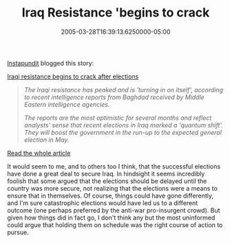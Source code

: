 ﻿---
title: Iraq Resistance 'begins to crack
date: "2005-03-28T16:39:13.6250000-05:00"
description: The Iraqi resistance has peaked and is 'turning in on itself',
featuredImage: /img/default-post-image.jpg
---

[Instapundit](http://instapundit.com/archives/022091.php) blogged this story:

[Iraqi resistance begins to crack after elections](http://www.guardian.co.uk/Iraq/Story/0,2763,1446356,00.html)

> *The Iraqi resistance has peaked and is 'turning in on itself', according to recent intelligence reports from Baghdad received by Middle Eastern intelligence agencies.*
>
> *The reports are the most optimistic for several months and reflect analysts' sense that recent elections in Iraq marked a 'quantum shift'. They will boost the government in the run-up to the expected general election in May.*



[Read the whole article](http://www.guardian.co.uk/Iraq/Story/0,2763,1446356,00.html)

It would seem to me, and to others too I think, that the successful elections have done a great deal to secure Iraq. In hindsight it seems incredibly foolish that some argued that the elections should be delayed until the country was more secure, not realizing that the elections were a means to ensure that in themselves. Of course, things could have gone differently, and I'm sure catastrophic elections would have led us to a different outcome (one perhaps preferred by the anti-war pro-insurgent crowd). But given how things did in fact go, I don't think any but the most uninformed could argue that holding them on schedule was the right course of action to pursue.

